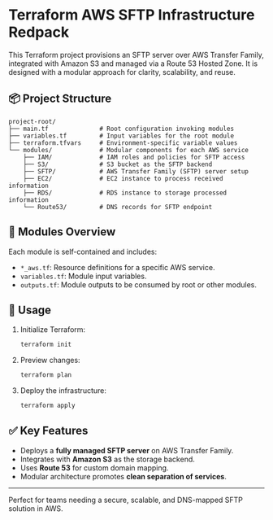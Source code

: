 # Terraform AWS SFTP Infrastructure Redpack

This Terraform project provisions an SFTP server over AWS Transfer Family, integrated with Amazon S3 and managed via a Route 53 Hosted Zone. It is designed with a modular approach for clarity, scalability, and reuse.

## 📦 Project Structure

```
project-root/
├── main.tf              # Root configuration invoking modules
├── variables.tf         # Input variables for the root module
├── terraform.tfvars     # Environment-specific variable values
└── modules/             # Modular components for each AWS service
    ├── IAM/             # IAM roles and policies for SFTP access
    ├── S3/              # S3 bucket as the SFTP backend
    ├── SFTP/            # AWS Transfer Family (SFTP) server setup
    ├── EC2/             # EC2 instance to process received information
    ├── RDS/             # RDS instance to storage processed information
    └── Route53/         # DNS records for SFTP endpoint
```

## 🧩 Modules Overview

Each module is self-contained and includes:
- `*_aws.tf`: Resource definitions for a specific AWS service.
- `variables.tf`: Module input variables.
- `outputs.tf`: Module outputs to be consumed by root or other modules.

## 🚀 Usage

1. Initialize Terraform:
   ```bash
   terraform init
   ```

2. Preview changes:
   ```bash
   terraform plan
   ```

3. Deploy the infrastructure:
   ```bash
   terraform apply
   ```

## ✅ Key Features

- Deploys a **fully managed SFTP server** on AWS Transfer Family.
- Integrates with **Amazon S3** as the storage backend.
- Uses **Route 53** for custom domain mapping.
- Modular architecture promotes **clean separation of services**.

---

Perfect for teams needing a secure, scalable, and DNS-mapped SFTP solution in AWS.
